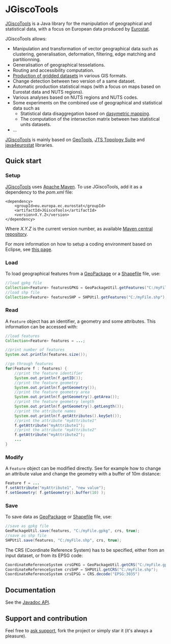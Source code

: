# JGiscoTools

[JGiscoTools](https://github.com/eurostat/JGiscoTools) is a Java library for the manipulation of geographical and statistical data, with a focus on European data produced by [Eurostat](http://ec.europa.eu/eurostat).

JGiscoTools allows:
- Manipulation and transformation of vector geographical data such as clustering, generalisation, deformation, filtering, edge matching and partitionning.
- Generalisation of geographical tesselations.
- Routing and accessibility computation.
- [Production of gridded datasets](https://github.com/eurostat/JGiscoTools/tree/master/src/site/gridmaker) in various GIS formats.
- Change detection between two version of a same dataset.
- Automatic production statistical maps (with a focus on maps based on Eurostat data and NUTS regions).
- Various analyses based on NUTS regions and NUTS codes.
- Some experiments on the combined use of geographical and statistical data such as
  - Statistical data disaggregation based on [dasymetric mapping](https://en.wikipedia.org/wiki/Dasymetric_map).
  - The computation of the intersection matrix between two statistical units datasets.
- ...

[JGiscoTools](https://github.com/eurostat/JGiscoTools) is mainly based on [GeoTools](http://www.geotools.org/), [JTS Topology Suite](https://locationtech.github.io/jts/) and [java4eurostat](https://github.com/eurostat/java4eurostat) libraries.

## Quick start

### Setup

[JGiscoTools](https://github.com/eurostat/JGiscoTools) uses [Apache Maven](http://maven.apache.org/). To use JGiscoTools, add it as a dependency to the *pom.xml* file:

```
<dependency>
	<groupId>eu.europa.ec.eurostat</groupId>
	<artifactId>JGiscoTools</artifactId>
	<version>X.Y.Z</version>
</dependency>
```

Where *X.Y.Z* is the current version number, as available [Maven central repository](https://search.maven.org/artifact/eu.europa.ec.eurostat/JGiscoTools).

For more information on how to setup a coding environment based on Eclipse, see [this page](https://github.com/eurostat/README/blob/master/docs/howto/java_eclipse_maven_git_quick_guide.md).

### Load

To load geographical features from a [GeoPackage](https://www.geopackage.org/) or a [Shapefile](https://en.wikipedia.org/wiki/Shapefile) file, use:

```java
//load gpkg file
Collection<Feature> featuresGPKG = GeoPackageUtil.getFeatures("C:/myFile.gpkg");
//load shp file
Collection<Feature> featuresSHP = SHPUtil.getFeatures("C:/myFile.shp");
```

### Read

A `Feature` object has an identifier, a geometry and some attributes. This information can be accessed with:

```java
//load features
Collection<Feature> features = ...;

//print number of features
System.out.println(features.size());

//go through features 
for(Feature f : features) {
	//print the feature identifier
	System.out.println(f.getID());
	//print the feature geometry
	System.out.println(f.getGeometry());
	//print the feature geometry area
	System.out.println(f.getGeometry().getArea());
	//print the feature geometry length
	System.out.println(f.getGeometry().getLength());
	//print the attribute names
	System.out.println(f.getAttributes().keySet());
	//print the attribute "myAttribute1"
	f.getAttribute("myAttribute1");
	//print the attribute "myAttribute2"
	f.getAttribute("myAttribute2");
	...
}
```

### Modify

A `Feature` object can be modified directly. See for example how to change an attribute value and change the geometry with a buffer of 10m distance:

```java
Feature f = ...
f.setAttribute("myAttribute1", "new value");
f.setGeometry( f.getGeometry().buffer(10) );
```

### Save

To save data as [GeoPackage](https://www.geopackage.org/) or [Shapefile](https://en.wikipedia.org/wiki/Shapefile) file, use:

```java
//save as gpkg file
GeoPackageUtil.save(features, "C:/myFile.gpkg", crs, true);
//save as shp file
SHPUtil.save(features, "C:/myFile.shp", crs, true);
```

The CRS (Coordinate Reference System) has to be specified, either from an input dataset, or from its EPSG code:

```java
CoordinateReferenceSystem crsGPKG = GeoPackageUtil.getCRS("C:/myFile.gpkg");
CoordinateReferenceSystem crsSHP = SHPUtil.getCRS("C:/myFile.shp");
CoordinateReferenceSystem crsEPSG = CRS.decode("EPSG:3035")
```

## Documentation

See the [Javadoc API](https://eurostat.github.io/JGiscoTools/src/site/apidocs/).

## Support and contribution

Feel free to [ask support](https://github.com/eurostat/JGiscoTools/issues/new), fork the project or simply star it (it's always a pleasure).
